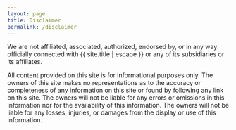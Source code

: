 ```yaml
---
layout: page
title: Disclaimer
permalink: /disclaimer
---
```


We are not affiliated, associated, authorized, endorsed by, or in any way officially connected with {{ site.title | escape }} or any of its subsidiaries or its affiliates.

All content provided on this site is for informational purposes only. The owners of this site makes no representations as to the accuracy or completeness of any information on this site or found by following any link on this site. The owners will not be liable for any errors or omissions in this information nor for the availability of this information. The owners will not be liable for any losses, injuries, or damages from the display or use of this information.